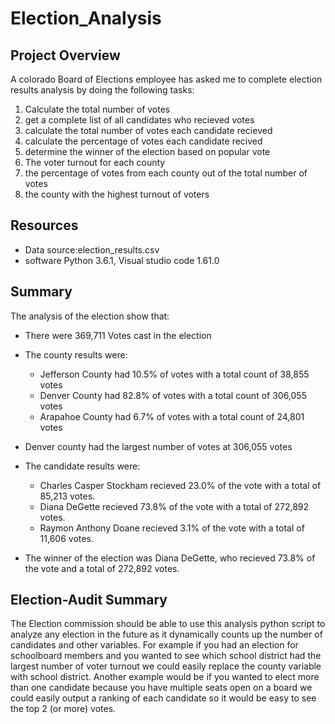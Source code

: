 # Election_Analysis

## Project Overview
A colorado Board of Elections employee has asked me to complete election results analysis by doing the following tasks:
1. Calculate the total number of votes
2. get a complete list of all candidates who recieved votes
3. calculate the total number of votes each candidate recieved
4. calculate the percentage of votes each candidate recived
5. determine the winner of the election based on popular vote
6. The voter turnout for each county
7. the percentage of votes from each county out of the total number of votes
8. the county with the highest turnout of voters

## Resources
- Data source:election_results.csv
- software Python 3.6.1, Visual studio code 1.61.0

## Summary
The analysis of the election show that:
- There were 369,711 Votes cast in the election

- The county results were:
  - Jefferson County had 10.5% of votes with a total count of 38,855 votes
  - Denver County had 82.8% of votes with a total count of 306,055 votes
  - Arapahoe County had 6.7% of votes with a total count of 24,801 votes
- Denver county had the largest number of votes at 306,055 votes

- The candidate results were:
  - Charles Casper Stockham recieved 23.0% of the vote with a total of 85,213 votes.
  - Diana DeGette recieved 73.8% of the vote with a total of 272,892 votes.
  - Raymon Anthony Doane recieved 3.1% of the vote with a total of 11,606 votes.
- The winner of the election was Diana DeGette, who recieved 73.8% of the vote and a total of 272,892 votes.

## Election-Audit Summary
The Election commission should be able to use this analysis python script to analyze any election in the future as it dynamically counts up the number of candidates and other variables. For example if you had an election for schoolboard members and you wanted to see which school district had the largest number of voter turnout we could easily replace the county variable with school district. Another example would be if you wanted to elect more than one candidate because you have multiple seats open on a board we could easily output a ranking of each candidate so it would be easy to see the top 2 (or more) votes.

